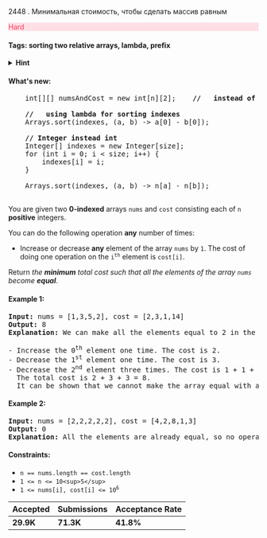 2448 . Минимальная стоимость, чтобы сделать массив равным

<p style="color:rgb(255 55 95);background-color:rgb(255 55 95/.15)">
    Hard
</p>

#### Tags: sorting two relative arrays, lambda, prefix

<details>
    <summary><b>Hint</b></summary>
        hint here
</details>

#### What's new:

<pre>
    int[][] numsAndCost = new int[n][2];    <b>//   instead of two arrays</b>

    <b>//   using lambda for sorting indexes</b>
    Arrays.sort(indexes, (a, b) -> a[0] - b[0]);    
    
    <b>// Integer instead int</b>
    Integer[] indexes = new Integer[size];
    for (int i = 0; i < size; i++) {
        indexes[i] = i;
    }

    Arrays.sort(indexes, (a, b) -> n[a] - n[b]);

</pre>

You are given two **0-indexed** arrays `nums` and `cost` consisting each of `n` **positive** integers.

You can do the following operation **any** number of times:

* Increase or decrease **any** element of the array `nums` by `1`.
  The cost of doing one operation on the <code>i<sup>th</sup></code> element is `cost[i]`.

Return _the **minimum** total cost such that all the elements of the array `nums` become **equal**_.

#### Example 1:

<pre>
<b>Input:</b> nums = [1,3,5,2], cost = [2,3,1,14]
<b>Output:</b> 8
<b>Explanation:</b> We can make all the elements equal to 2 in the following way:

- Increase the 0<sup>th</sup> element one time. The cost is 2.
- Decrease the 1<sup>st</sup> element one time. The cost is 3.
- Decrease the 2<sup>nd</sup> element three times. The cost is 1 + 1 + 1 = 3.
  The total cost is 2 + 3 + 3 = 8.
  It can be shown that we cannot make the array equal with a smaller cost. 
</pre>

#### Example 2:

<pre>
<b>Input:</b> nums = [2,2,2,2,2], cost = [4,2,8,1,3]
<b>Output:</b> 0
<b>Explanation:</b> All the elements are already equal, so no operations are needed.
</pre>

#### Constraints:

* `n == nums.length == cost.length`
* `1 <= n <= 10<sup>5</sup>`
* <code>1 <= nums[i], cost[i] <= 10<sup>6</sup></code>

| Accepted  | Submissions | Acceptance Rate |
|-----------|-------------|-----------------|
| **29.9K** | **71.3K**   | **41.8%**       |